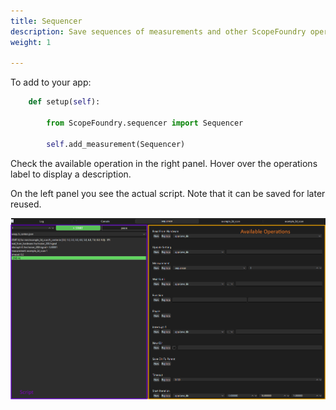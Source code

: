 ```yaml
---
title: Sequencer
description: Save sequences of measurements and other ScopeFoundry operations for later reuse.
weight: 1

---
```


To add to your app:

```python
    def setup(self):

        from ScopeFoundry.sequencer import Sequencer

        self.add_measurement(Sequencer)
```

Check the available operation in the right panel. Hover over the operations label to display a description. 

On the left panel you see the actual script. Note that it can be saved for later reused.

![overview](overview.png)